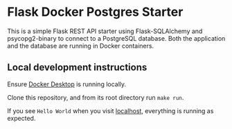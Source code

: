 # Flask Docker Postgres Starter

This is a simple Flask REST API starter using Flask-SQLAlchemy and psycopg2-binary to connect to a PostgreSQL database.  Both the application and the database are running in Docker containers.

## Local development instructions

Ensure [Docker Desktop](https://www.docker.com/products/docker-desktop/) is running locally.

Clone this repository, and from its root directory run `make run`.

If you see `Hello World` when you visit [localhost](http://localhost), everything is running as expected.